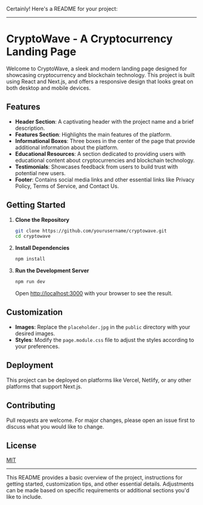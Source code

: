 Certainly! Here's a README for your project:

---

# CryptoWave - A Cryptocurrency Landing Page

Welcome to CryptoWave, a sleek and modern landing page designed for showcasing cryptocurrency and blockchain technology. This project is built using React and Next.js, and offers a responsive design that looks great on both desktop and mobile devices.

## Features

- **Header Section**: A captivating header with the project name and a brief description.
- **Features Section**: Highlights the main features of the platform.
- **Informational Boxes**: Three boxes in the center of the page that provide additional information about the platform.
- **Educational Resources**: A section dedicated to providing users with educational content about cryptocurrencies and blockchain technology.
- **Testimonials**: Showcases feedback from users to build trust with potential new users.
- **Footer**: Contains social media links and other essential links like Privacy Policy, Terms of Service, and Contact Us.

## Getting Started

1. **Clone the Repository**

   ```bash
   git clone https://github.com/yourusername/cryptowave.git
   cd cryptowave
   ```

2. **Install Dependencies**

   ```bash
   npm install
   ```

3. **Run the Development Server**

   ```bash
   npm run dev
   ```

   Open [http://localhost:3000](http://localhost:3000) with your browser to see the result.

## Customization

- **Images**: Replace the `placeholder.jpg` in the `public` directory with your desired images.
- **Styles**: Modify the `page.module.css` file to adjust the styles according to your preferences.

## Deployment

This project can be deployed on platforms like Vercel, Netlify, or any other platforms that support Next.js.

## Contributing

Pull requests are welcome. For major changes, please open an issue first to discuss what you would like to change.

## License

[MIT](https://choosealicense.com/licenses/mit/)

---

This README provides a basic overview of the project, instructions for getting started, customization tips, and other essential details. Adjustments can be made based on specific requirements or additional sections you'd like to include.

